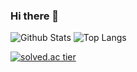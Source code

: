 ### Hi there 👋
![Github Stats](https://github-readme-stats.vercel.app/api?username=DPS0340&show_icons=true&theme=dracula) ![Top Langs](https://github-readme-stats.vercel.app/api/top-langs/?username=DPS0340&layout=compact&theme=dracula)


[![solved.ac tier](http://mazassumnida.wtf/api/v2/generate_badge?boj=a891)](https://solved.ac/a891)
